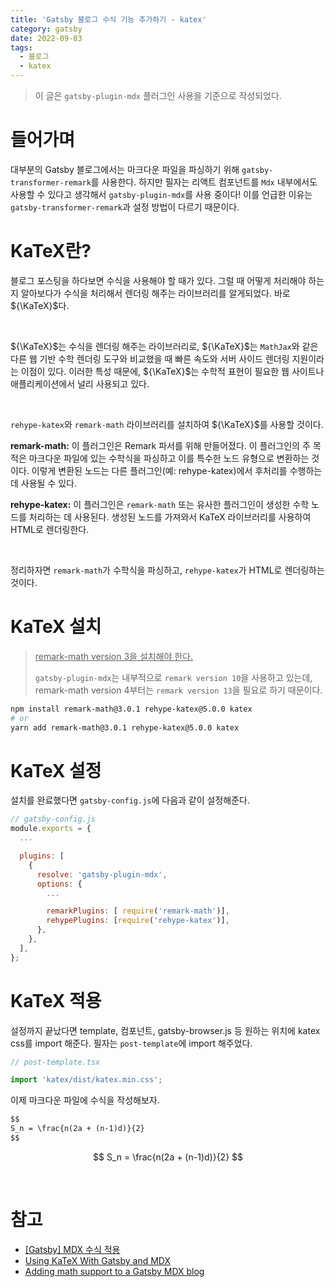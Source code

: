 ```yaml
---
title: 'Gatsby 블로그 수식 기능 추가하기 - katex'
category: gatsby
date: 2022-09-03
tags:
  - 블로그
  - katex
---
```


<blockquote variant="info">

이 글은 `gatsby-plugin-mdx` 플러그인 사용을 기준으로 작성되었다.

</blockquote>

# 들어가며

대부분의 Gatsby 블로그에서는 마크다운 파일을 파싱하기 위해 `gatsby-transformer-remark`를 사용한다. 하지만 필자는 리액트 컴포넌트를 `Mdx` 내부에서도 사용할 수 있다고 생각해서 `gatsby-plugin-mdx`를 사용 중이다! 이를 언급한 이유는 `gatsby-transformer-remark`과 설정 방법이 다르기 때문이다.

# KaTeX란?

블로그 포스팅을 하다보면 수식을 사용해야 할 때가 있다. 그럴 때 어떻게 처리해야 하는지 알아보다가 수식을 처리해서 렌더링 해주는 라이브러리를 알게되었다. 바로 ${\KaTeX}$다.

<br/>

${\KaTeX}$는 수식을 렌더링 해주는 라이브러리로, ${\KaTeX}$는 `MathJax`와 같은 다른 웹 기반 수학 렌더링 도구와 비교했을 때 빠른 속도와 서버 사이드 렌더링 지원이라는 이점이 있다. 이러한 특성 때문에, ${\KaTeX}$는 수학적 표현이 필요한 웹 사이트나 애플리케이션에서 널리 사용되고 있다.

<br/>

`rehype-katex`와 `remark-math` 라이브러리를 설치하여 ${\KaTeX}$를 사용할 것이다.

**remark-math:** 이 플러그인은 Remark 파서를 위해 만들어졌다. 이 플러그인의 주 목적은 마크다운 파일에 있는 수학식을 파싱하고 이를 특수한 노드 유형으로 변환하는 것이다. 이렇게 변환된 노드는 다른 플러그인(예: rehype-katex)에서 후처리를 수행하는 데 사용될 수 있다.

**rehype-katex:** 이 플러그인은 `remark-math` 또는 유사한 플러그인이 생성한 수학 노드를 처리하는 데 사용된다. 생성된 노드를 가져와서 KaTeX 라이브러리를 사용하여 HTML로 렌더링한다.

<br/>

정리하자면 `remark-math`가 수학식을 파싱하고, `rehype-katex`가 HTML로 렌더링하는 것이다.

# KaTeX 설치

<blockquote variant="warn">

<u>remark-math version 3을 설치해야 한다.</u>

`gatsby-plugin-mdx`는 내부적으로 `remark version 10`을 사용하고 있는데, remark-math version 4부터는 `remark version 13`을 필요로 하기 때문이다.

</blockquote>

```bash
npm install remark-math@3.0.1 rehype-katex@5.0.0 katex
# or
yarn add remark-math@3.0.1 rehype-katex@5.0.0 katex
```

# KaTeX 설정

설치를 완료했다면 `gatsby-config.js`에 다음과 같이 설정해준다.

```js
// gatsby-config.js
module.exports = {
  ...

  plugins: [
    {
      resolve: 'gatsby-plugin-mdx',
      options: {
        ...

        remarkPlugins: [ require('remark-math')],
        rehypePlugins: [require('rehype-katex')],
      },
    },
  ],
};
```

# KaTeX 적용

설정까지 끝났다면 template, 컴포넌트, gatsby-browser.js 등 원하는 위치에 katex css를 import 해준다. 필자는 `post-template`에 import 해주었다.

```js
// post-template.tsx

import 'katex/dist/katex.min.css';
```

이제 마크다운 파일에 수식을 작성해보자.

```md
$$
S_n = \frac{n(2a + (n-1)d)}{2}
$$
```

$$
S_n = \frac{n(2a + (n-1)d)}{2}
$$

<br />

# 참고

- [[Gatsby] MDX 수식 적용](https://woong-jae.com/gatsby/210926-mdx-math-equation)
- [Using KaTeX With Gatsby and MDX](https://trevorblades.com/lab/katex-in-mdx)
- [Adding math support to a Gatsby MDX blog](https://nickymeuleman.netlify.app/blog/math-gatsby-mdx)
